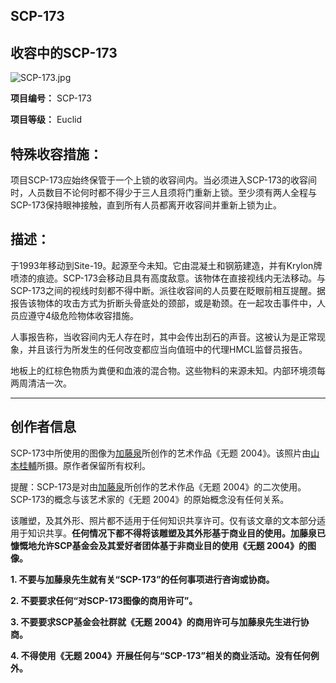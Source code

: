 ## SCP-173

## 收容中的SCP-173

![SCP-173.jpg](http://05command-cn.wdfiles.com/local--files/staff%3Aimageuploadpage/SCP-173.jpg)

**项目编号：** SCP-173

**项目等级：** Euclid

## **特殊收容措施：**

项目SCP-173应始终保管于一个上锁的收容间内。当必须进入SCP-173的收容间时，人员数目不论何时都不得少于三人且须将门重新上锁。至少须有两人全程与SCP-173保持眼神接触，直到所有人员都离开收容间并重新上锁为止。

## **描述：**

于1993年移动到Site-19。起源至今未知。它由混凝土和钢筋建造，并有Krylon牌喷漆的痕迹。SCP-173会移动且具有高度敌意。该物体在直接视线内无法移动。与SCP-173之间的视线时刻都不得中断。派往收容间的人员要在眨眼前相互提醒。据报告该物体的攻击方式为折断头骨底处的颈部，或是勒颈。在一起攻击事件中，人员应遵守4级危险物体收容措施。

人事报告称，当收容间内无人存在时，其中会传出刮石的声音。这被认为是正常现象，并且该行为所发生的任何改变都应当向值班中的代理HMCL监督员报告。

地板上的红棕色物质为粪便和血液的混合物。这些物料的来源未知。内部环境须每两周清洁一次。

------

## **创作者信息**

SCP-173中所使用的图像为[加藤泉](http://izumikato.com/#Untitled-2004)所创作的艺术作品《无题 2004》。该照片由[山本桂輔](http://www.scaithebathhouse.com/en/exhibitions/2005/04/izumi_kato/)所摄。原作者保留所有权利。

提醒：SCP-173是对由[加藤泉](http://izumikato.com/#Untitled-2004)所创作的艺术作品《无题 2004》的二次使用。SCP-173的概念与该艺术家的《无题 2004》的原始概念没有任何关系。

该雕塑，及其外形、照片都不适用于任何知识共享许可。仅有该文章的文本部分适用于知识共享。**任何情况下都不得将该雕塑及其外形基于商业目的使用。加藤泉已慷慨地允许SCP基金会及其爱好者团体基于非商业目的使用《无题 2004》的图像。**

**1. 不要与加藤泉先生就有关“SCP-173”的任何事项进行咨询或协商。**

**2. 不要要求任何“对SCP-173图像的商用许可”。**

**3. 不要要求SCP基金会社群就《无题 2004》的商用许可与加藤泉先生进行协商。**

**4. 不得使用《无题 2004》开展任何与“SCP-173”相关的商业活动。没有任何例外。**